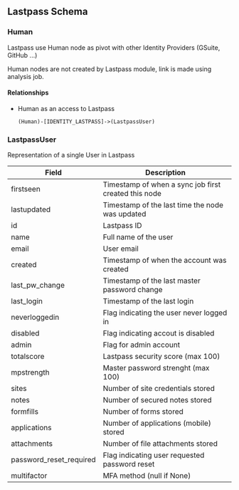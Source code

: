 ## Lastpass Schema

### Human

Lastpass use Human node as pivot with other Identity Providers (GSuite, GitHub ...)

Human nodes are not created by Lastpass module, link is made using analysis job.


#### Relationships

- Human as an access to Lastpass
    ```
    (Human)-[IDENTITY_LASTPASS]->(LastpassUser)
    ```

### LastpassUser

Representation of a single User in Lastpass

| Field | Description |
|-------|--------------|
| firstseen| Timestamp of when a sync job first created this node  |
| lastupdated |  Timestamp of the last time the node was updated |
| id | Lastpass ID |
| name | Full name of the user |
| email | User email |
| created | Timestamp of when the account was created |
| last_pw_change | Timestamp of the last master password change |
| last_login | Timestamp of the last login |
| neverloggedin | Flag indicating the user never logged in |
| disabled | Flag indicating accout is disabled |
| admin | Flag for admin account |
| totalscore | Lastpass security score (max 100) |
| mpstrength | Master password strenght (max 100) |
| sites | Number of site credentials stored |
| notes | Number of secured notes stored |
| formfills | Number of forms stored |
| applications | Number of applications (mobile) stored |
| attachments | Number of file attachments stored |
| password_reset_required | Flag indicating user requested password reset |
| multifactor | MFA method (null if None) |
